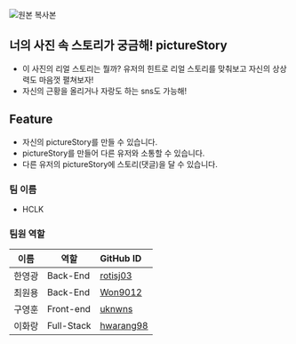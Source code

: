 ![원본 복사본](https://user-images.githubusercontent.com/89367209/158614822-f04d5bfd-7543-4f1b-ad23-845583dbfcbd.png)

## 너의 사진 속 스토리가 궁금해! pictureStory
* 이 사진의 리얼 스토리는 뭘까? 유저의 힌트로 리얼 스토리를 맞춰보고 자신의 상상력도 마음껏 펼쳐보자!
* 자신의 근황을 올리거나 자랑도 하는 sns도 가능해!



## Feature
 - 자신의 pictureStory를 만들 수 있습니다.
 - pictureStory를 만들어 다른 유저와 소통할 수 있습니다.
 - 다른 유저의 pictureStory에 스토리(댓글)을 달 수 있습니다.

### 팀 이름
- HCLK

### 팀원 역할

| 이름         | 역할       | GitHub ID    |
| ------------ | ---------- | :--- |
| 한영광 | Back-End | [rotisj03](https://github.com/rotisj03) |
| 최원용 | Back-End | [Won9012](https://github.com/Won9012) |
| 구영훈 | Front-end | [uknwns](https://github.com/uknwns) |
| 이화랑 | Full-Stack | [hwarang98](https://github.com/hwarang98) |

